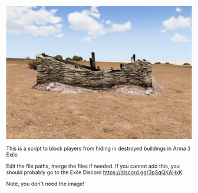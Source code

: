 ![Screenshot](nope.jpg)

This is a script to block players from hiding in destroyed buildings in Arma 3 Exile

Edit the file paths, merge the files if needed.
If you cannot add this, you should probably go to the Exile Discord https://discord.gg/3pSqQKAHxK

Note, you don't need the image!
